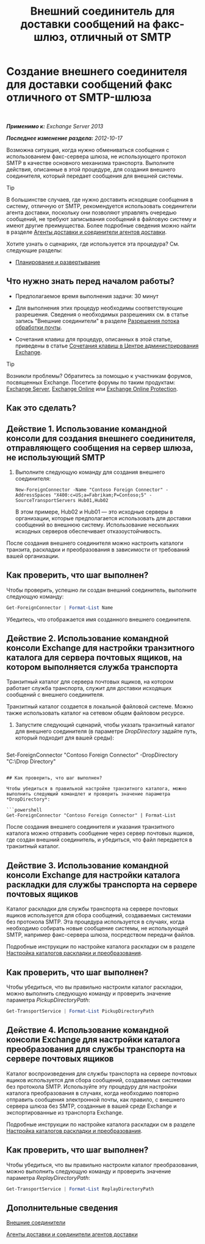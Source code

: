 ﻿---
title: 'Внешний соединитель для доставки сообщений на факс-шлюз, отличный от SMTP'
TOCTitle: Создание внешнего соединителя для доставки сообщений факс отличного от SMTP-шлюза
ms:assetid: 589db487-3c4c-409a-92e3-c78dd8f639b6
ms:mtpsurl: https://technet.microsoft.com/ru-ru/library/JJ710163(v=EXCHG.150)
ms:contentKeyID: 50488275
ms.date: 05/22/2018
mtps_version: v=EXCHG.150
ms.translationtype: MT
---

# Создание внешнего соединителя для доставки сообщений факс отличного от SMTP-шлюза

 

_**Применимо к:** Exchange Server 2013_

_**Последнее изменение раздела:** 2012-10-17_

Возможна ситуация, когда нужно обмениваться сообщения с использованием факс-сервера шлюза, не использующего протокол SMTP в качестве основного механизма транспорта. Выполните действия, описанные в этой процедуре, для создания внешнего соединителя, который передает сообщения для внешней системы.

> [!TIP]  
> В большинстве случаев, где нужно доставить исходящие сообщения в систему, отличную от SMTP, рекомендуется использовать соединители агента доставки, поскольку они позволяют управлять очередью сообщений, не требуют записывания сообщений в файловую систему и имеют другие преимущества. Более подробные сведения можно найти в разделе <a href="delivery-agents-and-delivery-agent-connectors-exchange-2013-help.md">Агенты доставки и соединители агентов доставки</a>.


Хотите узнать о сценариях, где используется эта процедура? См. следующие разделы:

  - [Планирование и развертывание](planning-and-deployment-for-exchange-2013-installation-instructions.md)

## Что нужно знать перед началом работы?

  - Предполагаемое время выполнения задачи: 30 минут

  - Для выполнения этих процедур необходимы соответствующие разрешения. Сведения о необходимых разрешениях см. в статье запись "Внешние соединители" в разделе [Разрешения потока обработки почты](mail-flow-permissions-exchange-2013-help.md).

  - Сочетания клавиш для процедур, описанных в этой статье, приведены в статье [Сочетания клавиш в Центре администрирования Exchange](keyboard-shortcuts-in-the-exchange-admin-center-exchange-online-protection-help.md).

> [!TIP]  
> Возникли проблемы? Обратитесь за помощью к участникам форумов, посвященных Exchange. Посетите форумы по таким продуктам: <a href="https://go.microsoft.com/fwlink/p/?linkid=60612">Exchange Server</a>, <a href="https://go.microsoft.com/fwlink/p/?linkid=267542">Exchange Online</a> или <a href="https://go.microsoft.com/fwlink/p/?linkid=285351">Exchange Online Protection</a>.


## Как это сделать?

## Действие 1. Использование командной консоли для создания внешнего соединителя, отправляющего сообщения на сервер шлюза, не использующий SMTP

1.  Выполните следующую команду для создания внешнего соединителя:
    
        New-ForeignConnector -Name "Contoso Foreign Connector" -AddressSpaces "X400:c=US;a=Fabrikam;P=Contoso;5" -SourceTransportServers Hub01,Hub02
    
    В этом примере, Hub02 и Hub01 — это исходные серверы в организации, которые предполагается использовать для доставки сообщений во внешнюю систему. Использование нескольких исходных серверов обеспечивает отказоустойчивость.

После создания внешнего соединителя можно настроить каталоги транзита, раскладки и преобразования в зависимости от требований вашей организации.

## Как проверить, что шаг выполнен?

Чтобы проверить, успешно ли создан внешний соединитель, выполните следующую команду:

```powershell
Get-ForeignConnector | Format-List Name
```

Убедитесь, что отображается имя созданного внешнего соединителя.

## Действие 2. Использование командной консоли Exchange для настройки транзитного каталога для сервера почтовых ящиков, на котором выполняется служба транспорта

Транзитный каталог для сервера почтовых ящиков, на котором работает служба транспорта, служит для доставки исходящих сообщений с внешнего соединителя.

Транзитный каталог создается в локальной файловой системе. Можно также использовать каталог на сетевом общем файловом ресурсе.

1.  Запустите следующий сценарий, чтобы указать транзитный каталог для внешнего соединителя (в параметре *DropDirectory* задайте путь, который подходит для вашей среды):
    
    ```powershell
Set-ForeignConnector "Contoso Foreign Connector" -DropDirectory "C:\Drop Directory"
```

## Как проверить, что шаг выполнен?

Чтобы убедиться в правильной настройке транзитного каталога, можно выполнить следующий командлет и проверить значение параметра *DropDirectory*:

```powershell
Get-ForeignConnector "Contoso Foreign Connector" | Format-List
```

После создания внешнего соединителя и указания транзитного каталога можно отправить сообщение через сервер почтовых ящиков, где создан внешний соединитель, и убедиться, что файл передается в транзитный каталог.

## Действие 3. Использование командной консоли Exchange для настройки каталога раскладки для службы транспорта на сервере почтовых ящиков

Каталог раскладки для службы транспорта на сервере почтовых ящиков используется для сбора сообщений, создаваемых системами без протокола SMTP. Эта процедура используется в случаях, когда необходимо собирать новые сообщение системы, не использующей SMTP, например факс-сервера шлюза, посредством передачи файлов.

Подробные инструкции по настройке каталога раскладки см в разделе [Настройка каталогов раскладки и преобразования](configure-the-pickup-directory-and-the-replay-directory-exchange-2013-help.md).

## Как проверить, что шаг выполнен?

Чтобы убедиться, что вы правильно настроили каталог раскладки, можно выполнить следующую команду и проверить значение параметра *PickupDirectoryPath*:

```powershell
Get-TransportService | Format-List PickupDirectoryPath
```

## Действие 4. Использование командной консоли Exchange для настройки каталога преобразования для службы транспорта на сервере почтовых ящиков

Каталог воспроизведения для службы транспорта на сервере почтовых ящиков используется для сбора сообщений, создаваемых системами без протокола SMTP. Используйте эту процедуру для настройки каталога преобразования в случаях, когда необходимо повторно отправить сообщения электронной почты, как правило, с внешнего сервера шлюза без SMTP, созданные в вашей среде Exchange и экспортированные из транспорта Exchange.

Подробные инструкции по настройке каталога раскладки см в разделе [Настройка каталогов раскладки и преобразования](configure-the-pickup-directory-and-the-replay-directory-exchange-2013-help.md).

## Как проверить, что шаг выполнен?

Чтобы убедиться, что вы правильно настроили каталог преобразования, можно выполнить следующую команду и проверить значение параметра *ReplayDirectoryPath*:

```powershell
Get-TransportService | Format-List ReplayDirectoryPath
```

## Дополнительные сведения

[Внешние соединители](foreign-connectors-exchange-2013-help.md)

[Агенты доставки и соединители агентов доставки](delivery-agents-and-delivery-agent-connectors-exchange-2013-help.md)

